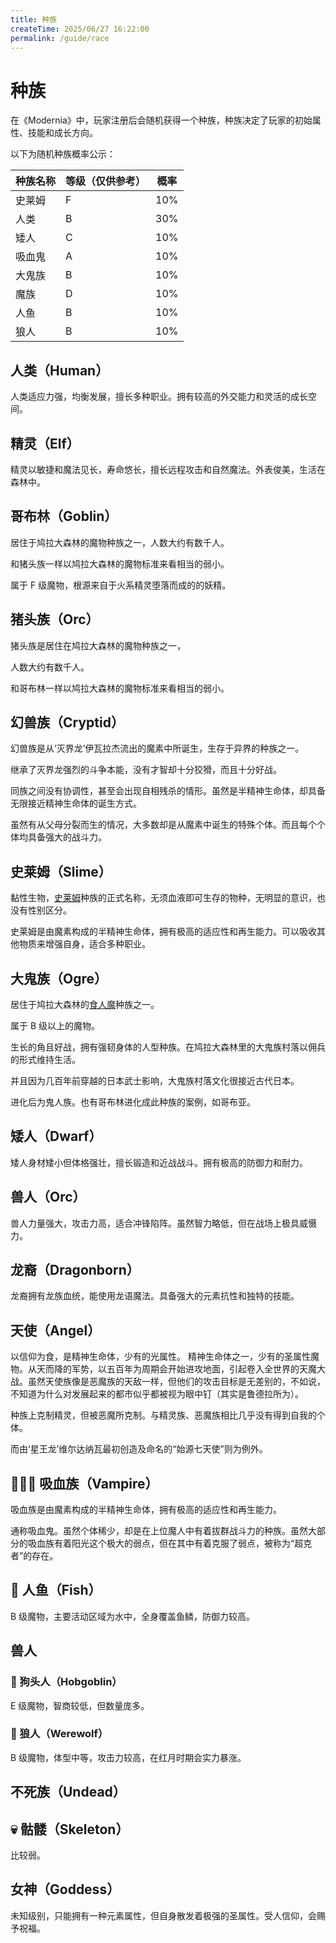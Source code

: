 ```yaml
---
title: 种族
createTime: 2025/06/27 16:22:00
permalink: /guide/race
---
```


# 种族

在《Modernia》中，玩家注册后会随机获得一个种族，种族决定了玩家的初始属性、技能和成长方向。

以下为随机种族概率公示：

| 种族名称 | 等级（仅供参考） | 概率  |
|------|----------|-----|
| 史莱姆  | F        | 10% |
| 人类   | B        | 30% |
| 矮人   | C        | 10% |
| 吸血鬼  | A        | 10% |
| 大鬼族  | B        | 10% |
| 魔族   | D        | 10% |
| 人鱼   | B        | 10% |
| 狼人   | B        | 10% |

## 人类（Human）

人类适应力强，均衡发展，擅长多种职业。拥有较高的外交能力和灵活的成长空间。

## 精灵（Elf）

精灵以敏捷和魔法见长，寿命悠长，擅长远程攻击和自然魔法。外表俊美，生活在森林中。

<!-- ## 半精灵（Half-Elf）
半精灵是人类和精灵的混血，兼具两者的优势。拥有精灵的敏捷和人类的适应力，适合多种职业。 -->

## 哥布林（Goblin）

居住于鸠拉大森林的魔物种族之一，人数大约有数千人。

和猪头族一样以鸠拉大森林的魔物标准来看相当的弱小。

属于 F 级魔物，根源来自于火系精灵堕落而成的的妖精。

## 猪头族（Orc）

猪头族是居住在鸠拉大森林的魔物种族之一，

人数大约有数千人。

和哥布林一样以鸠拉大森林的魔物标准来看相当的弱小。

## 幻兽族（Cryptid）

幻兽族是从‘灭界龙’伊瓦拉杰流出的魔素中所诞生，生存于异界的种族之一。

继承了灭界龙强烈的斗争本能，没有才智却十分狡猾，而且十分好战。

同族之间没有协调性，甚至会出现自相残杀的情形。虽然是半精神生命体，却具备无限接近精神生命体的诞生方式。

虽然有从父母分裂而生的情况，大多数却是从魔素中诞生的特殊个体。而且每个个体均具备强大的战斗力。

## 史莱姆（Slime）

黏性生物，[史莱姆](https://zh.wikipedia.org/wiki/史萊姆)种族的正式名称，无须血液即可生存的物种，无明显的意识，也没有性别区分。

史莱姆是由魔素构成的半精神生命体，拥有极高的适应性和再生能力。可以吸收其他物质来增强自身，适合多种职业。

## 大鬼族（Ogre）

居住于鸠拉大森林的[食人魔](https://zh.wikipedia.org/wiki/食人魔)种族之一。

属于 B 级以上的魔物。

生长的角且好战，拥有强韧身体的人型种族。在鸠拉大森林里的大鬼族村落以佣兵的形式维持生活。

并且因为几百年前穿越的日本武士影响，大鬼族村落文化很接近古代日本。

进化后为鬼人族。也有哥布林进化成此种族的案例，如哥布亚。

## 矮人（Dwarf）

矮人身材矮小但体格强壮，擅长锻造和近战战斗。拥有极高的防御力和耐力。

## 兽人（Orc）

兽人力量强大，攻击力高，适合冲锋陷阵。虽然智力略低，但在战场上极具威慑力。

## 龙裔（Dragonborn）

龙裔拥有龙族血统，能使用龙语魔法。具备强大的元素抗性和独特的技能。

## 天使（Angel）

以信仰为食，是精神生命体，少有的光属性。
精神生命体之一，少有的圣属性魔物。从天而降的军势，以五百年为周期会开始进攻地面，引起卷入全世界的天魔大战。虽然天使族像是恶魔族的天敌一样，但他们的攻击目标是无差别的，不如说，不知道为什么对发展起来的都市似乎都被视为眼中钉（其实是鲁德拉所为）。

种族上克制精灵，但被恶魔所克制。与精灵族、恶魔族相比几乎没有得到自我的个体。

而由‘星王龙’维尔达纳瓦最初创造及命名的“始源七天使”则为例外。

## 🧛🏻‍♀️ 吸血族（Vampire）

吸血族是由魔素构成的半精神生命体，拥有极高的适应性和再生能力。

通称吸血鬼。虽然个体稀少，却是在上位魔人中有着拔群战斗力的种族。虽然大部分的吸血族有着阳光这个极大的弱点，但在其中有着克服了弱点，被称为“超克者”的存在。

## 🧜 人鱼（Fish）

B 级魔物，主要活动区域为水中，全身覆盖鱼鳞，防御力较高。

## 兽人

### 🐶 狗头人（Hobgoblin）

E 级魔物，智商较低，但数量庞多。

### 🐺 狼人（Werewolf）

B 级魔物，体型中等，攻击力较高，在红月时期会实力暴涨。

## 不死族（Undead）

## 💀 骷髅（Skeleton）

比较弱。

## 女神（Goddess）

未知级别，只能拥有一种元素属性，但自身散发着极强的圣属性。受人信仰，会赐予祝福。
